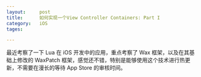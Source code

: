 ```yaml
---
layout: 	post
title:		如何实现一个View Controller Containers: Part I
category:	iOS
tages:		

---
```


最近考察了一下 Lua 在 iOS 开发中的应用，重点考察了 Wax 框架，以及在其基础上修改的 WaxPatch 框架，感觉还不错，特别是能够使用这个技术进行热更新，不需要在漫长的等待 App Store 的审核时间。

